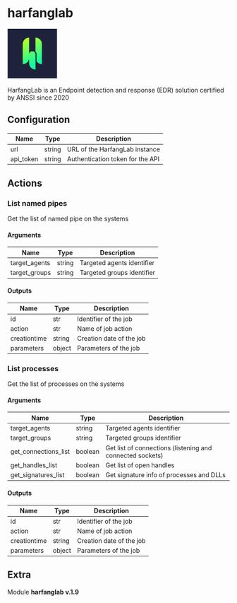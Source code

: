 # harfanglab


![harfanglab](../../assets/playbooks/library/harfanglab.png)


HarfangLab is an Endpoint detection and response (EDR) solution certified by ANSSI since 2020

## Configuration



| Name      |  Type   |  Description  |
| --------- | ------- | --------------------------- |
| url | string | URL of the HarfangLab instance |
| api_token | string | Authentication token for the API |








## Actions

### List named pipes

Get the list of named pipe on the systems



#### Arguments

| Name      |  Type   |  Description  |
| --------- | ------- | --------------------------- |
| target_agents | string | Targeted agents identifier |
| target_groups | string | Targeted groups identifier |






#### Outputs
| Name      |  Type   |  Description  |
| --------- | ------- | --------------------------- |
| id | str | Identifier of the job |
| action | str | Name of job action |
| creationtime | string | Creation date of the job |
| parameters | object | Parameters of the job |







### List processes

Get the list of processes on the systems



#### Arguments

| Name      |  Type   |  Description  |
| --------- | ------- | --------------------------- |
| target_agents | string | Targeted agents identifier |
| target_groups | string | Targeted groups identifier |
| get_connections_list | boolean | Get list of connections (listening and connected sockets) |
| get_handles_list | boolean | Get list of open handles |
| get_signatures_list | boolean | Get signature info of processes and DLLs |






#### Outputs
| Name      |  Type   |  Description  |
| --------- | ------- | --------------------------- |
| id | str | Identifier of the job |
| action | str | Name of job action |
| creationtime | string | Creation date of the job |
| parameters | object | Parameters of the job |












## Extra

Module **harfanglab v.1.9**
